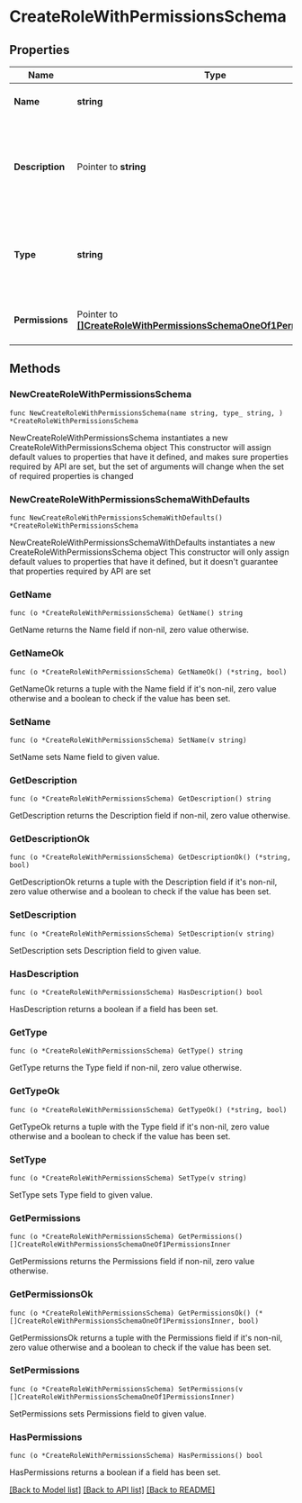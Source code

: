 # CreateRoleWithPermissionsSchema

## Properties

Name | Type | Description | Notes
------------ | ------------- | ------------- | -------------
**Name** | **string** | The name of the custom role | 
**Description** | Pointer to **string** | A more detailed description of the custom role and what use it&#39;s intended for | [optional] 
**Type** | **string** | [Custom root roles](https://docs.getunleash.io/reference/rbac#custom-root-roles) are root roles with a custom set of permissions. | 
**Permissions** | Pointer to [**[]CreateRoleWithPermissionsSchemaOneOf1PermissionsInner**](CreateRoleWithPermissionsSchemaOneOf1PermissionsInner.md) | A list of permissions assigned to this role | [optional] 

## Methods

### NewCreateRoleWithPermissionsSchema

`func NewCreateRoleWithPermissionsSchema(name string, type_ string, ) *CreateRoleWithPermissionsSchema`

NewCreateRoleWithPermissionsSchema instantiates a new CreateRoleWithPermissionsSchema object
This constructor will assign default values to properties that have it defined,
and makes sure properties required by API are set, but the set of arguments
will change when the set of required properties is changed

### NewCreateRoleWithPermissionsSchemaWithDefaults

`func NewCreateRoleWithPermissionsSchemaWithDefaults() *CreateRoleWithPermissionsSchema`

NewCreateRoleWithPermissionsSchemaWithDefaults instantiates a new CreateRoleWithPermissionsSchema object
This constructor will only assign default values to properties that have it defined,
but it doesn't guarantee that properties required by API are set

### GetName

`func (o *CreateRoleWithPermissionsSchema) GetName() string`

GetName returns the Name field if non-nil, zero value otherwise.

### GetNameOk

`func (o *CreateRoleWithPermissionsSchema) GetNameOk() (*string, bool)`

GetNameOk returns a tuple with the Name field if it's non-nil, zero value otherwise
and a boolean to check if the value has been set.

### SetName

`func (o *CreateRoleWithPermissionsSchema) SetName(v string)`

SetName sets Name field to given value.


### GetDescription

`func (o *CreateRoleWithPermissionsSchema) GetDescription() string`

GetDescription returns the Description field if non-nil, zero value otherwise.

### GetDescriptionOk

`func (o *CreateRoleWithPermissionsSchema) GetDescriptionOk() (*string, bool)`

GetDescriptionOk returns a tuple with the Description field if it's non-nil, zero value otherwise
and a boolean to check if the value has been set.

### SetDescription

`func (o *CreateRoleWithPermissionsSchema) SetDescription(v string)`

SetDescription sets Description field to given value.

### HasDescription

`func (o *CreateRoleWithPermissionsSchema) HasDescription() bool`

HasDescription returns a boolean if a field has been set.

### GetType

`func (o *CreateRoleWithPermissionsSchema) GetType() string`

GetType returns the Type field if non-nil, zero value otherwise.

### GetTypeOk

`func (o *CreateRoleWithPermissionsSchema) GetTypeOk() (*string, bool)`

GetTypeOk returns a tuple with the Type field if it's non-nil, zero value otherwise
and a boolean to check if the value has been set.

### SetType

`func (o *CreateRoleWithPermissionsSchema) SetType(v string)`

SetType sets Type field to given value.


### GetPermissions

`func (o *CreateRoleWithPermissionsSchema) GetPermissions() []CreateRoleWithPermissionsSchemaOneOf1PermissionsInner`

GetPermissions returns the Permissions field if non-nil, zero value otherwise.

### GetPermissionsOk

`func (o *CreateRoleWithPermissionsSchema) GetPermissionsOk() (*[]CreateRoleWithPermissionsSchemaOneOf1PermissionsInner, bool)`

GetPermissionsOk returns a tuple with the Permissions field if it's non-nil, zero value otherwise
and a boolean to check if the value has been set.

### SetPermissions

`func (o *CreateRoleWithPermissionsSchema) SetPermissions(v []CreateRoleWithPermissionsSchemaOneOf1PermissionsInner)`

SetPermissions sets Permissions field to given value.

### HasPermissions

`func (o *CreateRoleWithPermissionsSchema) HasPermissions() bool`

HasPermissions returns a boolean if a field has been set.


[[Back to Model list]](../README.md#documentation-for-models) [[Back to API list]](../README.md#documentation-for-api-endpoints) [[Back to README]](../README.md)


